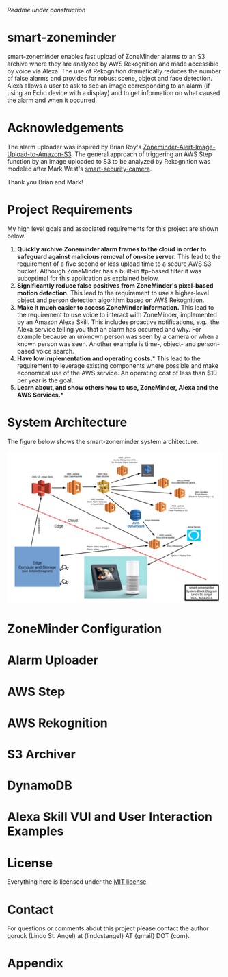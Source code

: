*Readme under construction*

# smart-zoneminder
smart-zoneminder enables fast upload of ZoneMinder alarms to an S3 archive where they are analyzed by AWS Rekognition and made accessible by voice via Alexa. The use of Rekognition dramatically reduces the number of false alarms and provides for robust scene, object and face detection. Alexa allows a user to ask to see an image corresponding to an alarm (if using an Echo device with a display) and to get information on what caused the alarm and when it occurred.

# Acknowledgements
The alarm uploader was inspired by Brian Roy's [Zoneminder-Alert-Image-Upload-to-Amazon-S3](https://github.com/briantroy/Zoneminder-Alert-Image-Upload-to-Amazon-S3). The general approach of triggering an AWS Step function by an image uploaded to S3 to be analyzed by Rekognition was modeled after Mark West's [smart-security-camera](https://github.com/markwest1972/smart-security-camera).

Thank you Brian and Mark!

# Project Requirements
My high level goals and associated requirements for this project are shown below.

1. **Quickly archive Zoneminder alarm frames to the cloud in order to safeguard against malicious removal of on-site server.** This lead to the requirement of a five second or less upload time to a secure AWS S3 bucket. Although ZoneMinder has a built-in ftp-based filter it was suboptimal for this application as explained below.
2. **Significantly reduce false positives from ZoneMinder's pixel-based motion detection.** This lead to the requirement to use a higher-level object and person detection algorithm based on AWS Rekognition.
3. **Make it much easier to access ZoneMinder information.** This lead to the requirement to use voice to interact with ZoneMinder, implemented by an Amazon Alexa Skill. This includes proactive notifications, e.g., the Alexa service telling you that an alarm has occurred and why. For example because an unknown person was seen by a camera or when a known person was seen. Another example is time-, object- and person-based voice search. 
4. **Have low implementation and operating costs.*** This lead to the requirement to leverage existing components where possible and make economical use of the AWS service. An operating cost of less than $10 per year is the goal.
5. **Learn about, and show others how to use, ZoneMinder, Alexa and the AWS Services.***

# System Architecture
The figure below shows the smart-zoneminder system architecture.

![Alt text](/img/sz-blk-dia.jpg?raw=true "smart-zoneminder system architecture diagram.")

# ZoneMinder Configuration

# Alarm Uploader

# AWS Step

# AWS Rekognition

# S3 Archiver

# DynamoDB

# Alexa Skill VUI and User Interaction Examples

# License
Everything here is licensed under the [MIT license](https://choosealicense.com/licenses/mit/).

# Contact
For questions or comments about this project please contact the author goruck (Lindo St. Angel) at {lindostangel} AT {gmail} DOT {com}.

# Appendix
